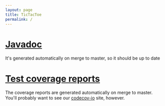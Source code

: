 ```yaml
---
layout: page
title: TicTacToe
permalink: /
---
```


# [Javadoc](javadoc)

It's generated automatically on merge to master, so it should be up to date

# [Test coverage reports](coverage)

The coverage reports are generated automatically on merge to master.  You'll probably want
to see our [codecov-io](https://codecov.io/gh/hundarogborn/TicTacToe) site, however.

